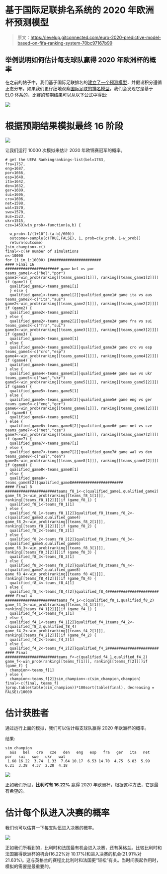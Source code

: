 # 基于国际足联排名系统的 2020 年欧洲杯预测模型

> 原文：<https://levelup.gitconnected.com/euro-2020-predictive-model-based-on-fifa-ranking-system-70bc97167b99>

## 举例说明如何估计每支球队赢得 2020 年欧洲杯的概率

在之前的帖子中，我们基于国际足联排名的[建立了一个](https://www.fifa.com/fifa-world-ranking/men?dateId=id13295)[预测模型](https://predictivehacks.com/who-is-going-to-win-the-euro-2020/)，并假设积分遵循正态分布。如果我们更仔细地观察[国际足联的排名模型](https://en.wikipedia.org/wiki/FIFA_World_Rankings)，我们会发现它是基于 ELO 体系的，比赛的预期结果可以从以下公式中得出:

![](img/0fe6d983fbb9112389c39e61dfd2983c.png)

# 根据预期结果模拟最终 16 阶段

![](img/9296a6ffc2609035df5e96b189613f61.png)

让我们运行 10000 次模拟来估计 2020 年欧锦赛冠军的概率。

```
# get the UEFA Rankingranking<-list(bel=1783,
fra=1757,
eng=1687,
por=1666,
esp=1648,
ita=1642,
den=1632,
ger=1609,
sui=1606,
cro=1606,
net=1598,
wal=1570,
swe=1570,
aus=1523,
ukr=1515,
cze=1459)win_prob<-function(a,b) {

  w_prob<-1/(1+10^(-(a-b)/600))
  outcome<-sample(c(TRUE,FALSE), 1, prob=c(w_prob, 1-w_prob))
  return(outcome)
}sim_champion<-c()
final<-c()# number of simulations
n<-10000
for (i in 1:10000) {#######################
#### Final 16
######################## game bel vs por
teams_game1<-c("bel","por")
game1<-win_prob(ranking[[teams_game1[1]]], ranking[[teams_game1[2]]])
if (game1) {
  qualified_game1<-teams_game1[1] 
  } else {
  qualified_game1<-teams_game1[2]}qualified_game1# game ita vs aus
teams_game2<-c("ita","aus")
game2<-win_prob(ranking[[teams_game2[1]]], ranking[[teams_game2[2]]])
if (game2) {
  qualified_game2<-teams_game2[1] 
} else {
  qualified_game2<-teams_game2[2]}qualified_game2# game fra vs sui
teams_game3<-c("fra","sui")
game3<-win_prob(ranking[[teams_game3[1]]], ranking[[teams_game3[2]]])
if (game3) {
  qualified_game3<-teams_game3[1] 
} else {
  qualified_game3<-teams_game3[2]}qualified_game3# game cro vs esp
teams_game4<-c("cro","esp")
game4<-win_prob(ranking[[teams_game4[1]]], ranking[[teams_game4[2]]])
if (game4) {
  qualified_game4<-teams_game4[1] 
} else {
  qualified_game4<-teams_game4[2]}qualified_game4# game swe vs ukr
teams_game5<-c("swe","ukr")
game5<-win_prob(ranking[[teams_game5[1]]], ranking[[teams_game5[2]]])
if (game5) {
  qualified_game5<-teams_game5[1] 
} else {
  qualified_game5<-teams_game5[2]}qualified_game5# game eng vs ger
teams_game6<-c("eng","ger")
game6<-win_prob(ranking[[teams_game6[1]]], ranking[[teams_game6[2]]])
if (game6) {
  qualified_game6<-teams_game6[1] 
} else {
  qualified_game6<-teams_game6[2]}qualified_game6# game net vs cze
teams_game7<-c("net","cze")
game7<-win_prob(ranking[[teams_game7[1]]], ranking[[teams_game7[2]]])
if (game7) {
  qualified_game7<-teams_game7[1] 
} else {
  qualified_game7<-teams_game7[2]}qualified_game7# game wal vs den
teams_game8<-c("wal","den")
game8<-win_prob(ranking[[teams_game8[1]]], ranking[[teams_game8[2]]])
if (game8) {
  qualified_game8<-teams_game8[1] 
} else {
  qualified_game8<-teams_game8[2]}qualified_game8#######################
#### Final 8
#######################teams_f8_1<-c(qualified_game1,qualified_game2)
game_f8_1<-win_prob(ranking[[teams_f8_1[1]]], ranking[[teams_f8_1[2]]])if (game_f8_1) {
  qualified_f8_1<-teams_f8_1[1] 
} else {
  qualified_f8_1<-teams_f8_1[2]}qualified_f8_1teams_f8_2<-c(qualified_game3,qualified_game4)
game_f8_2<-win_prob(ranking[[teams_f8_2[1]]], ranking[[teams_f8_2[2]]])if (game_f8_2) {
  qualified_f8_2<-teams_f8_2[1] 
} else {
  qualified_f8_2<-teams_f8_2[2]}qualified_f8_2teams_f8_3<-c(qualified_game5,qualified_game6)
game_f8_3<-win_prob(ranking[[teams_f8_3[1]]], ranking[[teams_f8_3[2]]])if (game_f8_3) {
  qualified_f8_3<-teams_f8_3[1] 
} else {
  qualified_f8_3<-teams_f8_3[2]}qualified_f8_3teams_f8_4<-c(qualified_game7,qualified_game8)
game_f8_4<-win_prob(ranking[[teams_f8_4[1]]], ranking[[teams_f8_4[2]]])if (game_f8_4) {
  qualified_f8_4<-teams_f8_4[1] 
} else {
  qualified_f8_4<-teams_f8_4[2]}qualified_f8_4#######################
#### Final 4
#######################teams_f4_1<-c(qualified_f8_1,qualified_f8_2)
game_f4_1<-win_prob(ranking[[teams_f4_1[1]]], ranking[[teams_f4_1[2]]])if (game_f4_1) {
  qualified_f4_1<-teams_f4_1[1] 
} else {
  qualified_f4_1<-teams_f4_1[2]}qualified_f4_1teams_f4_2<-c(qualified_f8_3,qualified_f8_4)
game_f4_2<-win_prob(ranking[[teams_f4_2[1]]], ranking[[teams_f4_2[2]]])if (game_f4_2) {
  qualified_f4_2<-teams_f4_2[1] 
} else {
  qualified_f4_2<-teams_f4_2[2]}qualified_f4_2#######################
#### Final 
#######################teams_f<-c(qualified_f4_1,qualified_f4_2)
game_f<-win_prob(ranking[[teams_f[1]]], ranking[[teams_f[2]]])if (game_f) {
  champion<-teams_f[1] 
} else {
  champion<-teams_f[2]}sim_champion<-c(sim_champion,champion)
final<-c(final, teams_f)
}prop.table(table(sim_champion))*100sort(table(final), decreasing = FALSE)/10000
```

# 估计获胜者

通过运行上面的模拟，我们可以估计每支球队赢得 2020 年欧洲杯的概率。

结果:

```
sim_champion
  aus   bel   cro   cze   den   eng   esp   fra   ger   ita   net   por   sui   swe   ukr   wal 
 1.68 16.22  3.74  1.33  7.64 10.17  6.53 14.70  4.75  6.83  5.99  6.21  3.38  4.37  2.28  4.18
```

![](img/228c3a83d28388edbb2805a809ba947f.png)

正如我们所见，**比利时有 16.22%** 赢得 2020 年欧洲杯，根据这种方法，它是最有希望的。

# 估计每个队进入决赛的概率

我们也可以估算一下每支队伍进入决赛的概率。

![](img/0bc558a9898a1804a628d813a07eb6f8.png)

正如我们所看到的，比利时和法国最有机会进入决赛，还有英格兰。比较比利时和法国赢得欧洲杯的机会(16.22%对 10.17%)和进入决赛的机会(21.91%对 21.63%)。这与英格兰的赛程比比利时和法国更“轻松”有关。当时间表起作用时，模拟的需要是最重要的。